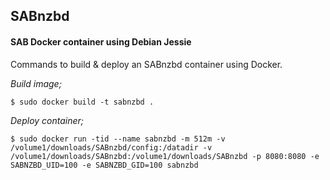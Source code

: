 ## SABnzbd

#### SAB Docker container using Debian Jessie

Commands to build & deploy an SABnzbd container using Docker.

*Build image;*

    $ sudo docker build -t sabnzbd .

*Deploy container;*

    $ sudo docker run -tid --name sabnzbd -m 512m -v /volume1/downloads/SABnzbd/config:/datadir -v /volume1/downloads/SABnzbd:/volume1/downloads/SABnzbd -p 8080:8080 -e SABNZBD_UID=100 -e SABNZBD_GID=100 sabnzbd
